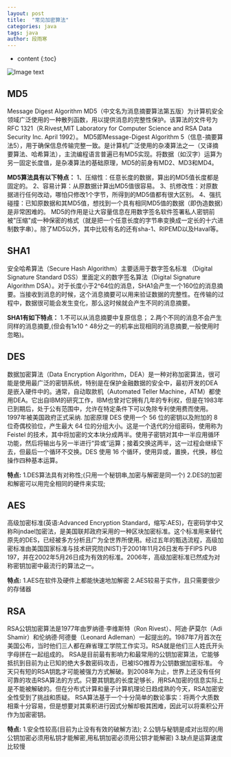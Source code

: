 ```yaml
---
layout: post
title:  "常见加密算法"
categories: java
tags: java
author: 段雨寒
---
```


* content
{:toc}

![Image text](https://raw.githubusercontent.com/zhaoxxxx/zhaoxxxx.github.io/master/images/3.png)





## MD5
Message Digest Algorithm MD5（中文名为消息摘要算法第五版）为计算机安全领域广泛使用的一种散列函数，用以提供消息的完整性保护。该算法的文件号为RFC 1321（R.Rivest,MIT Laboratory for Computer Science and RSA Data Security Inc. April 1992）。
MD5即Message-Digest Algorithm 5（信息-摘要算法5），用于确保信息传输完整一致。是计算机广泛使用的杂凑算法之一（又译摘要算法、哈希算法），主流编程语言普遍已有MD5实现。将数据（如汉字）运算为另一固定长度值，是杂凑算法的基础原理，MD5的前身有MD2、MD3和MD4。

**MD5算法具有以下特点：**
1、压缩性：任意长度的数据，算出的MD5值长度都是固定的。
2、容易计算：从原数据计算出MD5值很容易。
3、抗修改性：对原数据进行任何改动，哪怕只修改1个字节，所得到的MD5值都有很大区别。
4、强抗碰撞：已知原数据和其MD5值，想找到一个具有相同MD5值的数据（即伪造数据）是非常困难的。
MD5的作用是让大容量信息在用数字签名软件签署私人密钥前被"压缩"成一种保密的格式（就是把一个任意长度的字节串变换成一定长的十六进制数字串）。除了MD5以外，其中比较有名的还有sha-1、RIPEMD以及Haval等。

## SHA1 
安全哈希算法（Secure Hash Algorithm）主要适用于数字签名标准 （Digital Signature Standard DSS）里面定义的数字签名算法（Digital Signature Algorithm DSA）。对于长度小于2^64位的消息，SHA1会产生一个160位的消息摘要。当接收到消息的时候，这个消息摘要可以用来验证数据的完整性。在传输的过程中，数据很可能会发生变化，那么这时候就会产生不同的消息摘要。

**SHA1有如下特点：**
1.不可以从消息摘要中复原信息；
2.两个不同的消息不会产生同样的消息摘要,(但会有1x10 ^ 48分之一的机率出现相同的消息摘要,一般使用时忽略)。

## DES
数据加密算法（Data Encryption Algorithm，DEA）是一种对称加密算法，很可能是使用最广泛的密钥系统，特别是在保护金融数据的安全中，最初开发的DEA是嵌入硬件中的。通常，自动取款机（Automated Teller Machine，ATM）都使用DEA。它出自IBM的研究工作，IBM也曾对它拥有几年的专利权，但是在1983年已到期后，处于公有范围中，允许在特定条件下可以免除专利使用费而使用。1997年被美国政府正式采纳.
加密原理
DES 使用一个 56 位的密钥以及附加的 8 位奇偶校验位，产生最大 64 位的分组大小。这是一个迭代的分组密码，使用称为 Feistel 的技术，其中将加密的文本块分成两半。使用子密钥对其中一半应用循环功能，然后将输出与另一半进行“异或”运算；接着交换这两半，这一过程会继续下去，但最后一个循环不交换。DES 使用 16 个循环，使用异或，置换，代换，移位操作四种基本运算。

**特点:**
1.DES算法具有对称性;(只用一个秘钥串,加密与解密是同一个)
2.DES的加密和解密可以用完全相同的硬件来实现;

## AES
高级加密标准(英语:Advanced Encryption Standard，缩写:AES)，在密码学中又称Rijndael加密法，是美国联邦政府采用的一种区块加密标准。这个标准用来替代原先的DES，已经被多方分析且广为全世界所使用。经过五年的甄选流程，高级加密标准由美国国家标准与技术研究院(NIST)于2001年11月26日发布于FIPS PUB 197，并在2002年5月26日成为有效的标准。2006年，高级加密标准已然成为对称密钥加密中最流行的算法之一。

**特点:**
1.AES在软件及硬件上都能快速地加解密
2.AES较易于实作，且只需要很少的存储器

## RSA
RSA公钥加密算法是1977年由罗纳德·李维斯特（Ron Rivest）、阿迪·萨莫尔（Adi Shamir）和伦纳德·阿德曼（Leonard Adleman）一起提出的。1987年7月首次在美国公布，当时他们三人都在麻省理工学院工作实习。RSA就是他们三人姓氏开头字母拼在一起组成的。
RSA是目前最有影响力和最常用的公钥加密算法，它能够抵抗到目前为止已知的绝大多数密码攻击，已被ISO推荐为公钥数据加密标准。
今天只有短的RSA钥匙才可能被强力方式解破。到2008年为止，世界上还没有任何可靠的攻击RSA算法的方式。只要其钥匙的长度足够长，用RSA加密的信息实际上是不能被解破的。但在分布式计算和量子计算机理论日趋成熟的今天，RSA加密安全性受到了挑战和质疑。
RSA算法基于一个十分简单的数论事实：将两个大质数相乘十分容易，但是想要对其乘积进行因式分解却极其困难，因此可以将乘积公开作为加密密钥。

**特点:**
1.安全性较高(目前为止没有有效的破解方法);
2.公钥与秘钥是成对出现的(用公钥加密必须用私钥才能解密,用私钥加密必须用公钥才能解密)
3.缺点是运算速度比较慢